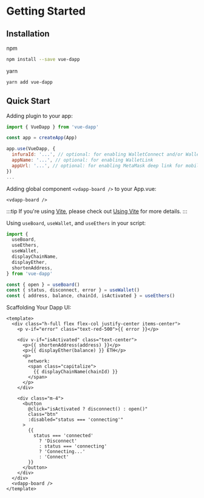 # Getting Started

## Installation

npm

```bash
npm install --save vue-dapp
```

yarn

```bash
yarn add vue-dapp
```

## Quick Start

Adding plugin to your app:

```javascript
import { VueDapp } from 'vue-dapp'

const app = createApp(App)

app.use(VueDapp, {
  infuraId: '...', // optional: for enabling WalletConnect and/or WalletLink
  appName: '...', // optional: for enabling WalletLink
  appUrl: '...', // optional: for enabling MetaMask deep link for mobile devices
})
...
```

Adding global component `<vdapp-board />` to your App.vue:

```vue
<vdapp-board />
```

:::tip
If you're using [Vite](https://vitejs.dev/), please check out [Using Vite](./using-vite.md) for more details.
:::

Using `useBoard`, `useWallet`, and `useEthers` in your script:

```js
import {
  useBoard,
  useEthers,
  useWallet,
  displayChainName,
  displayEther,
  shortenAddress,
} from 'vue-dapp'

const { open } = useBoard()
const { status, disconnect, error } = useWallet()
const { address, balance, chainId, isActivated } = useEthers()
```

Scaffolding Your Dapp UI:

```vue
<template>
  <div class="h-full flex flex-col justify-center items-center">
    <p v-if="error" class="text-red-500">{{ error }}</p>

    <div v-if="isActivated" class="text-center">
      <p>{{ shortenAddress(address) }}</p>
      <p>{{ displayEther(balance) }} ETH</p>
      <p>
        network:
        <span class="capitalize">
          {{ displayChainName(chainId) }}
        </span>
      </p>
    </div>

    <div class="m-4">
      <button
        @click="isActivated ? disconnect() : open()"
        class="btn"
        :disabled="status === 'connecting'"
      >
        {{
          status === 'connected'
            ? 'Disconnect'
            : status === 'connecting'
            ? 'Connecting...'
            : 'Connect'
        }}
      </button>
    </div>
  </div>
  <vdapp-board />
</template>
```
